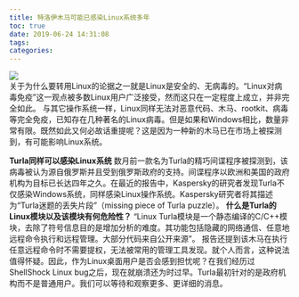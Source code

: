 ```yaml
---
title: 特洛伊木马可能已感染Linux系统多年
toc: true
date: 2019-06-24 14:31:08
tags:
categories:
---
```



<img src="https://www.ubuntukylin.com/upload/images/trojan-word-cloud(1).jpg"></img>  
关于为什么要转用Linux的论据之一就是Linux是安全的、无病毒的。“Linux对病毒免疫”这一观点被多数Linux用户广泛接受，然而这只在一定程度上成立，并非完全如此。
       与其它操作系统一样，Linux同样无法对恶意代码、木马、rootkit、病毒等完全免疫，已知存在几种著名的Linux病毒。但是如果和Windows相比，数量非常有限。既然如此又何必故话重提呢？这是因为一种新的木马已在市场上被探测到，有可能影响Linux系统。

**Turla同样可以感染Linux系统**
       数月前一款名为Turla的精巧间谍程序被探测到，该病毒被认为源自俄罗斯并且受到俄罗斯政府的支持。间谍程序以欧洲和美国的政府机构为目标已长达四年之久。在最近的报告中，Kaspersky的研究者发现Turla不仅感染Windows系统，同样感染Linux操作系统。Kaspersky研究者将其描述为“Turla迷题的丢失片段”（missing piece of Turla puzzle）。
**什么是Turla的Linux模块以及该模块有何危险性？**
       “Linux Turla模块是一个静态编译的C/C++模块，去除了符号信息目的是增加分析的难度。其功能包括隐藏的网络通信、任意地远程命令执行和远程管理。大部分代码来自公开来源”。
       报告还提到该木马在执行任意远程命令时不需要提权，无法被常用的管理工具发现。就个人而言，这种说法值得怀疑。因此，作为Linux桌面用户是否会感到担忧呢？在我们经历过ShellShock Linux bug之后，现在就崩溃还为时过早。Turla最初针对的是政府机构而不是普通用户。我们可以等待和观察更多、更详细的消息。

